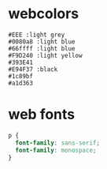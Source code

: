 # webcolors
```
#EEE :light grey
#0080a8 :light blue
#66ffff :light blue
#F9D240 :light yellow
#393E41
#E94F37 :black 
#1c89bf
#a1d363
```

# web fonts
```css
p {
  font-family: sans-serif;
  font-family: monospace;
}
```
